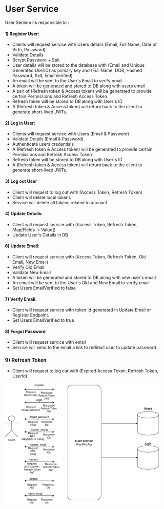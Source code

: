 # User Service

User Service its responsible to :

#### 1) Register User:

* Clients will request service with Users details (Email, Full Name, Date of Birth, Password).
* Validate Details
* Bcrypt Password + Salt  
* User details will be stored to the database with (Email and Unique Generated UserID) as primary key 
  and (Full Name, DOB, Hashed Password, Salt, EmailVerified)
* An email will be sent to the User's Email to verify email
* A token will be generated and stored to DB along with users email  
* A pair of (Refresh token & Access token) will be generated to provide certain Permissions and Refresh Access Token
* Refresh token will be stored to DB along with User's ID
* A (Refresh token & Access token) will return back to the client to generate short-lived JWTs.

#### 2) Log in User:
* Clients will request service with Users (Email & Password)
* Validate Details (Email & Password)
* Authenticate users credentials
* A (Refresh token & Access token) will be generated to provide certain Permissions and Refresh Access Token
* Refresh token will be stored to DB along with User's ID
* A (Refresh token & Access token) will return back to the client to generate short-lived JWTs.

#### 3) Log out User
* Client will request to log out with (Access Token, Refresh Token)
* Client will delete local tokens
* Service will delete all tokens related to account.

#### 4) Update Details:
* Client will request service with (Access Token, Refresh Token, Map[Fields -> Value])
* Update User's Details in DB

#### 6) Update Email:
* Client will request service with (Access Token, Refresh Token, Old Email, New Email)
* Verify Old Email
* Validate New Email
* A token will be generated and stored to DB along with new user's email
* An email will be sent to the User's Old and New Email to verify email
* Set Users EmailVerified to false

#### 7) Verify Email:
* Client will request service with token Id generated in Update Email or Register Endpoint.
* Set Users EmailVerified to true

#### 8) Forgot Password
* Client will request service with email 
* Service will send to the email a link to redirect user to update password

### 9) Refresh Token
* Client will request to log out with (Expired Access Token, Refresh Token, UserId)

![User Service](../images/User%20Service%20.png)